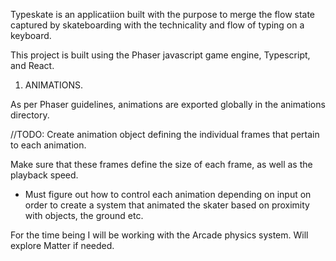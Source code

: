 Typeskate is an applicatiion built with the purpose to merge the flow state captured by skateboarding with the technicality and flow of typing on a keyboard.

This project is built using the Phaser javascript game engine, Typescript, and React.

1. ANIMATIONS.

As per Phaser guidelines, animations are exported globally in the animations directory.

//TODO: Create animation object defining the individual frames that pertain to each animation.

Make sure that these frames define the size of each frame, as well as the playback speed.

- Must figure out how to control each animation depending on input on order to create a system that animated the skater based on proximity with objects, the ground etc.

For the time being I will be working with the Arcade physics system. Will explore Matter if needed.
